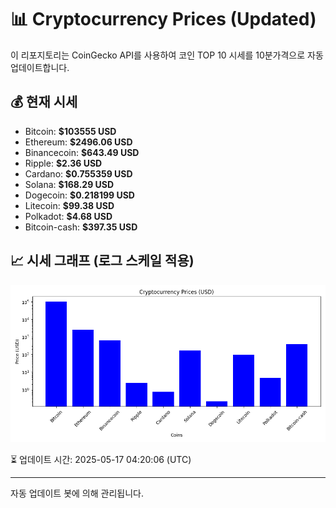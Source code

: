 
# 📊 Cryptocurrency Prices (Updated)

이 리포지토리는 CoinGecko API를 사용하여 코인 TOP 10 시세를 10분가격으로 자동 업데이트합니다.

## 💰 현재 시세
- Bitcoin: **$103555 USD**
- Ethereum: **$2496.06 USD**
- Binancecoin: **$643.49 USD**
- Ripple: **$2.36 USD**
- Cardano: **$0.755359 USD**
- Solana: **$168.29 USD**
- Dogecoin: **$0.218199 USD**
- Litecoin: **$99.38 USD**
- Polkadot: **$4.68 USD**
- Bitcoin-cash: **$397.35 USD**

## 📈 시세 그래프 (로그 스케일 적용)
![Crypto Prices](crypto_prices.png)

⏳ 업데이트 시간: 2025-05-17 04:20:06 (UTC)

---
자동 업데이트 봇에 의해 관리됩니다.
